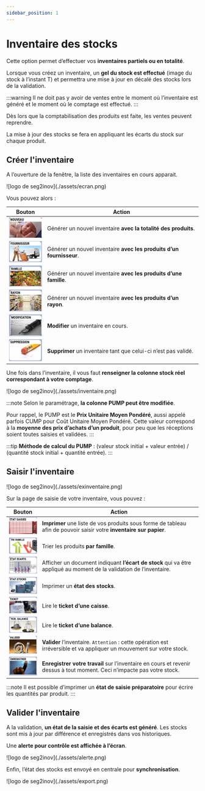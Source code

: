 ```yaml
---
sidebar_position: 1
---
```


# Inventaire des stocks

Cette option permet d’effectuer vos **inventaires partiels ou en totalité**.

Lorsque vous créez un inventaire, un **gel du stock est effectué** (image du stock à l’instant T) et permettra une mise à jour en décalé des stocks lors de la validation.

:::warning
Il ne doit pas y avoir de ventes entre le moment où l’inventaire est généré et le moment où le comptage est effectué.
:::

Dès lors que la comptabilisation des produits est faite, les ventes peuvent reprendre.

La mise à jour des stocks se fera en appliquant les écarts du stock sur chaque produit.

## Créer l'inventaire

A l’ouverture de la fenêtre, la liste des inventaires en cours apparait.

<div className="contenaireImg">
    ![logo de seg2inov](./assets/ecran.png)
    </div>

Vous pouvez alors : 

|Bouton |Action |
|:--:|------|
| ![illustration aspect test](./assets/nouveau.PNG) | Générer un nouvel inventaire **avec la totalité des produits**. |
| ![illustration aspect test](./assets/fournisseur.PNG) | Générer un nouvel inventaire **avec les produits d’un fournisseur**. |
| ![illustration aspect test](./assets/famille.PNG) | Générer un nouvel inventaire **avec les produits d’une famille**. |
| ![illustration aspect test](./assets/rayon.PNG) | Générer un nouvel inventaire **avec les produits d’un rayon**. |
| ![illustration aspect test](./assets/modification.PNG) | **Modifier** un inventaire en cours. |
| ![illustration aspect test](./assets/suppression.PNG) | **Supprimer** un inventaire tant que celui-ci n’est pas validé. |

Une fois dans l’inventaire, il vous faut **renseigner la colonne stock réel correspondant à votre comptage**.

<div className="contenaireImg">
    ![logo de seg2inov](./assets/inventaire.png)
    </div>

:::note
Selon le paramétrage, **la colonne PUMP peut être modifiée**.

Pour rappel, le PUMP est le **Prix Unitaire Moyen Pondéré**, aussi appelé parfois CUMP pour Coût Unitaire Moyen Pondéré. Cette valeur correspond à la **moyenne des prix d’achats d’un produit**, pour peu que les réceptions soient toutes saisies et validées. 
:::

:::tip
**Méthode de calcul du PUMP** : (valeur stock initial + valeur entrée) / (quantité stock initial + quantité entrée). 
:::

## Saisir l'inventaire

<div className="contenaireImg">
    ![logo de seg2inov](./assets/exinventaire.png)
    </div>

Sur la page de saisie de votre inventaire, vous pouvez : 

|Bouton |Action |
|:--:|------|
| ![illustration aspect test](./assets/saisies.PNG) | **Imprimer** une liste de vos produits sous forme de tableau afin de pouvoir saisir votre **inventaire sur papier**. | 
| ![illustration aspect test](./assets/trifamille.PNG) | Trier les produits **par famille**. |
| ![illustration aspect test](./assets/ecarts.PNG) | Afficher un document indiquant **l’écart de stock** qui va être appliqué au moment de la validation de l’inventaire. | 
| ![illustration aspect test](./assets/stocks.PNG) | Imprimer un **état des stocks**. |
| ![illustration aspect test](./assets/ticket.PNG) | Lire le **ticket d’une caisse**. | 
| ![illustration aspect test](./assets/balance.PNG) | Lire le **ticket d’une balance**. |
| ![illustration aspect test](./assets/valider.PNG) | **Valider** l’inventaire. ```Attention``` : cette opération est irréversible et va appliquer un mouvement sur votre stock. |
| ![illustration aspect test](./assets/enregistrer.PNG) | **Enregistrer votre travail** sur l’inventaire en cours et revenir dessus à tout moment. Ceci n’impacte pas votre stock. |

:::note
Il est possible d’imprimer un **état de saisie préparatoire** pour écrire les quantités par produit.
:::

## Valider l'inventaire

A la validation, **un état de la saisie et des écarts est généré**. Les stocks sont mis à jour par différence et enregistrés dans vos historiques.

Une **alerte pour contrôle est affichée à l’écran**. 

<div className="contenaireImg">
    ![logo de seg2inov](./assets/alerte.png)
    </div>

Enfin, l’état des stocks est envoyé en centrale pour **synchronisation**.

<div className="contenaireImg">
    ![logo de seg2inov](./assets/export.png)
    </div>